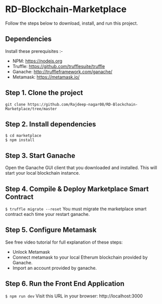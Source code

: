 # RD-Blockchain-Marketplace

Follow the steps below to download, install, and run this project.

## Dependencies
Install these prerequisites :-
- NPM: https://nodejs.org
- Truffle: https://github.com/trufflesuite/truffle
- Ganache: http://truffleframework.com/ganache/
- Metamask: https://metamask.io/


## Step 1. Clone the project
`git clone https://github.com/Rajdeep-nagar08/RD-Blockchain-Marketplace/tree/master`

## Step 2. Install dependencies
```
$ cd marketplace
$ npm install
```
## Step 3. Start Ganache
Open the Ganache GUI client that you downloaded and installed. This will start your local blockchain instance.


## Step 4. Compile & Deploy Marketplace Smart Contract
`$ truffle migrate --reset`
You must migrate the marketplace smart contract each time your restart ganache.

## Step 5. Configure Metamask
See free video tutorial for full explanation of these steps:
- Unlock Metamask
- Connect metamask to your local Etherum blockchain provided by Ganache.
- Import an account provided by ganache.

## Step 6. Run the Front End Application
`$ npm run dev`
Visit this URL in your browser: http://localhost:3000
